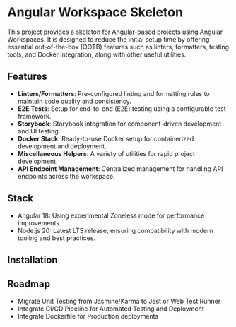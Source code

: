 # Angular Workspace Skeleton

This project provides a skeleton for Angular-based projects using Angular Workspaces. It is designed to reduce the initial setup time by offering essential out-of-the-box (OOTB) features such as linters, formatters, testing tools, and Docker integration, along with other useful utilities.

## Features

- **Linters/Formatters**: Pre-configured linting and formatting rules to maintain code quality and consistency.
- **E2E Tests**: Setup for end-to-end (E2E) testing using a configurable test framework.
- **Storybook**: Storybook integration for component-driven development and UI testing.
- **Docker Stack**: Ready-to-use Docker setup for containerized development and deployment.
- **Miscellaneous Helpers**: A variety of utilities for rapid project development.
- **API Endpoint Management**: Centralized management for handling API endpoints across the workspace.

## Stack

- Angular 18: Using experimental Zoneless mode for performance improvements.
- Node.js 20: Latest LTS release, ensuring compatibility with modern tooling and best practices.

## Installation

## Roadmap

- Migrate Unit Testing from Jasmine/Karma to Jest or Web Test Runner
- Integrate CI/CD Pipeline for Automated Testing and Deployment
- Integrate Dockerfile for Production deployments
